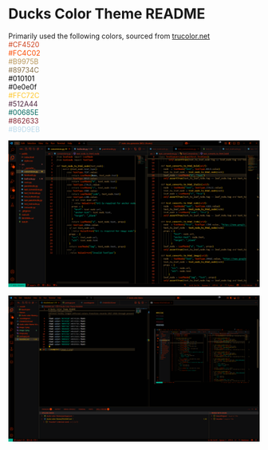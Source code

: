# Ducks Color Theme README

Primarily used the following colors, sourced from [trucolor.net](https://www.trucolor.net/portfolio/national-hockey-league-official-colors-franchise-records-1917-1918-through-present/)  
<font color='#CF4520'>#CF4520</font>  
<font color='#FC4C02'>#FC4C02</font>  
<font color='#B9975B'>#B9975B</font>  
<font color='#89734C'>#89734C</font>   
<font color='#010101'>#010101</font>  
<font color='#0e0e0f'>#0e0e0f</font>  
<font color='#FFC72C'>#FFC72C</font>  
<font color='#512A44'>#512A44</font>  
<font color='#00685E'>#00685E</font>  
<font color='#862633'>#862633</font>  
<font color='#B9D9EB'>#B9D9EB</font>

![example1](https://github.com/EricMGustafson/ducks-color-theme/blob/master/image-2.png?raw=true)  

![example2](https://raw.githubusercontent.com/EricMGustafson/ducks-color-theme/refs/heads/master/image-3.png)